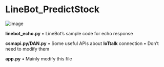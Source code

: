  # LineBot_PredictStock
![image](https://github.com/wengjiahuang0529/LineBot_PredictStock/assets/96289978/cc2e8b1e-5c86-4b3c-afe0-9795f447d62e)

**linebot_echo.py**
 • LineBot’s sample code for echo response

**csmapi.py/DAN.py**
 • Some useful APIs about **IoTtalk** connection
 • Don’t need to modify them

**app.py**
 • Mainly modify this file

